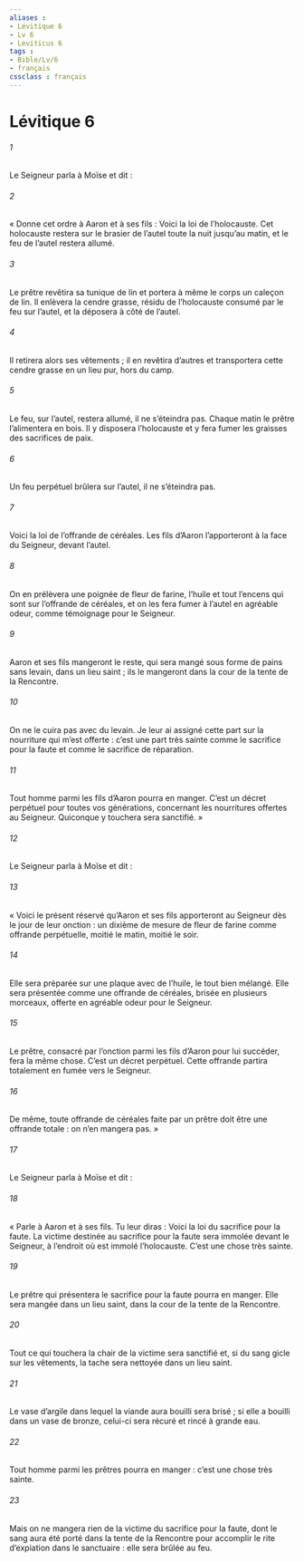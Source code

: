 ```yaml
---
aliases : 
- Lévitique 6
- Lv 6
- Leviticus 6
tags : 
- Bible/Lv/6
- français
cssclass : français
---
```


# Lévitique 6

###### 1
Le Seigneur parla à Moïse et dit :
###### 2
« Donne cet ordre à Aaron et à ses fils : Voici la loi de l’holocauste. Cet holocauste restera sur le brasier de l’autel toute la nuit jusqu’au matin, et le feu de l’autel restera allumé.
###### 3
Le prêtre revêtira sa tunique de lin et portera à même le corps un caleçon de lin. Il enlèvera la cendre grasse, résidu de l’holocauste consumé par le feu sur l’autel, et la déposera à côté de l’autel.
###### 4
Il retirera alors ses vêtements ; il en revêtira d’autres et transportera cette cendre grasse en un lieu pur, hors du camp.
###### 5
Le feu, sur l’autel, restera allumé, il ne s’éteindra pas. Chaque matin le prêtre l’alimentera en bois. Il y disposera l’holocauste et y fera fumer les graisses des sacrifices de paix.
###### 6
Un feu perpétuel brûlera sur l’autel, il ne s’éteindra pas.
###### 7
Voici la loi de l’offrande de céréales. Les fils d’Aaron l’apporteront à la face du Seigneur, devant l’autel.
###### 8
On en prélèvera une poignée de fleur de farine, l’huile et tout l’encens qui sont sur l’offrande de céréales, et on les fera fumer à l’autel en agréable odeur, comme témoignage pour le Seigneur.
###### 9
Aaron et ses fils mangeront le reste, qui sera mangé sous forme de pains sans levain, dans un lieu saint ; ils le mangeront dans la cour de la tente de la Rencontre.
###### 10
On ne le cuira pas avec du levain. Je leur ai assigné cette part sur la nourriture qui m’est offerte : c’est une part très sainte comme le sacrifice pour la faute et comme le sacrifice de réparation.
###### 11
Tout homme parmi les fils d’Aaron pourra en manger. C’est un décret perpétuel pour toutes vos générations, concernant les nourritures offertes au Seigneur. Quiconque y touchera sera sanctifié. »
###### 12
Le Seigneur parla à Moïse et dit :
###### 13
« Voici le présent réservé qu’Aaron et ses fils apporteront au Seigneur dès le jour de leur onction : un dixième de mesure de fleur de farine comme offrande perpétuelle, moitié le matin, moitié le soir.
###### 14
Elle sera préparée sur une plaque avec de l’huile, le tout bien mélangé. Elle sera présentée comme une offrande de céréales, brisée en plusieurs morceaux, offerte en agréable odeur pour le Seigneur.
###### 15
Le prêtre, consacré par l’onction parmi les fils d’Aaron pour lui succéder, fera la même chose. C’est un décret perpétuel. Cette offrande partira totalement en fumée vers le Seigneur.
###### 16
De même, toute offrande de céréales faite par un prêtre doit être une offrande totale : on n’en mangera pas. »
###### 17
Le Seigneur parla à Moïse et dit :
###### 18
« Parle à Aaron et à ses fils. Tu leur diras : Voici la loi du sacrifice pour la faute. La victime destinée au sacrifice pour la faute sera immolée devant le Seigneur, à l’endroit où est immolé l’holocauste. C’est une chose très sainte.
###### 19
Le prêtre qui présentera le sacrifice pour la faute pourra en manger. Elle sera mangée dans un lieu saint, dans la cour de la tente de la Rencontre.
###### 20
Tout ce qui touchera la chair de la victime sera sanctifié et, si du sang gicle sur les vêtements, la tache sera nettoyée dans un lieu saint.
###### 21
Le vase d’argile dans lequel la viande aura bouilli sera brisé ; si elle a bouilli dans un vase de bronze, celui-ci sera récuré et rincé à grande eau.
###### 22
Tout homme parmi les prêtres pourra en manger : c’est une chose très sainte.
###### 23
Mais on ne mangera rien de la victime du sacrifice pour la faute, dont le sang aura été porté dans la tente de la Rencontre pour accomplir le rite d’expiation dans le sanctuaire : elle sera brûlée au feu.
